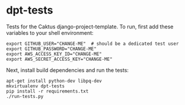 dpt-tests
=========

Tests for the Caktus django-project-template. To run, first add these variables
to your shell environment:

    export GITHUB_USER="CHANGE-ME"  # should be a dedicated test user
    export GITHUB_PASSWORD="CHANGE-ME"
    export AWS_ACCESS_KEY_ID="CHANGE-ME"
    export AWS_SECRET_ACCESS_KEY="CHANGE-ME"

Next, install build dependencies and run the tests:

    apt-get install python-dev libpq-dev
    mkvirtualenv dpt-tests
    pip install -r requirements.txt
    ./run-tests.py

